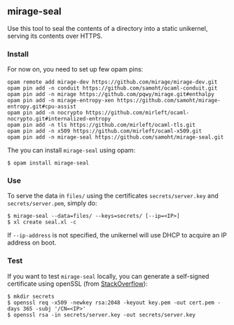 ## mirage-seal

Use this tool to seal the contents of a directory into a static unikernel,
serving its contents over HTTPS.

### Install

For now on, you need to set up few opam pins:

```
opam remote add mirage-dev https://github.com/mirage/mirage-dev.git
opam pin add -n conduit https://github.com/samoht/ocaml-conduit.git
opam pin add -n mirage https://github.com/pqwy/mirage.git#enthalpy
opam pin add -n mirage-entropy-xen https://github.com/samoht/mirage-entropy.git#cpu-assist
opam pin add -n nocrypto https://github.com/mirleft/ocaml-nocrypto.git#internalized-entropy
opam pin add -n tls https://github.com/mirleft/ocaml-tls.git
opam pin add -n x509 https://github.com/mirleft/ocaml-x509.git
opam pin add -n mirage-seal https://github.com/samoht/mirage-seal.git
```

The you can install `mirage-seal` using opam:

```
$ opam install mirage-seal
```

### Use

To serve the data in `files/` using the certificates
`secrets/server.key` and `secrets/server.pem`, simply do:

```
$ mirage-seal --data=files/ --keys=secrets/ [--ip=<IP>]
$ xl create seal.xl -c
```

If `--ip-address` is not specified, the unikernel will use DHCP to
acquire an IP address on boot.

### Test

If you want to test `mirage-seal` locally, you can generate a self-signed
certificate using openSSL (from [StackOverflow](http://stackoverflow.com/questions/10175812/how-to-create-a-self-signed-certificate-with-openssl)):

```
$ mkdir secrets
$ openssl req -x509 -newkey rsa:2048 -keyout key.pem -out cert.pem -days 365 -subj '/CN=<IP>'
$ openssl rsa -in secrets/server.key -out secrets/server.key
```
